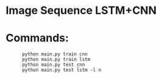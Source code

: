 # Image Sequence LSTM+CNN

# Commands:
          python main.py train cnn 
          python main.py train lstm 
          python main.py test cnn 
          python main.py test lstm -l n 
          
